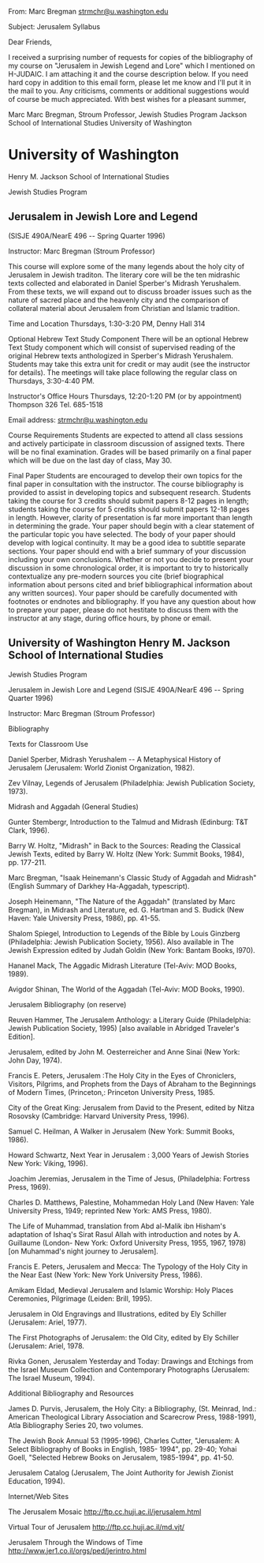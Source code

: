 From: Marc Bregman <strmchr@u.washington.edu>

Subject: Jerusalem Syllabus

Dear Friends,

I received a surprising number of requests for copies of the bibliography of
my course on "Jerusalem in Jewish Legend and Lore" which I mentioned on
H-JUDAIC. I am attaching it and the course description below. If you need hard
copy in addition to this email form, please let me know and I'll put it in the
mail to you. Any criticisms, comments or additional suggestions would of
course be much appreciated. With best wishes for a pleasant summer,

Marc Marc Bregman, Stroum Professor, Jewish Studies Program Jackson School of
International Studies University of Washington

# University of Washington

Henry M. Jackson School of International Studies

Jewish Studies Program

## Jerusalem in Jewish Lore and Legend

(SISJE 490A/NearE 496 -- Spring Quarter 1996)

Instructor: Marc Bregman (Stroum Professor)

This course will explore some of the many legends about the holy city of
Jerusalem in Jewish traditon. The literary core will be the ten midrashic
texts collected and elaborated in Daniel Sperber's Midrash Yerushalem. From
these texts, we will expand out to discuss broader issues such as the nature
of sacred place and the heavenly city and the comparison of collateral
material about Jerusalem from Christian and Islamic tradition.

Time and Location Thursdays, 1:30-3:20 PM, Denny Hall 314

Optional Hebrew Text Study Component There will be an optional Hebrew Text
Study component which will consist of supervised reading of the original
Hebrew texts anthologized in Sperber's Midrash Yerushalem. Students may take
this extra unit for credit or may audit (see the instructor for details). The
meetings will take place following the regular class on Thursdays, 3:30-4:40
PM.

Instructor's Office Hours Thursdays, 12:20-1:20 PM (or by appointment)
Thompson 326 Tel. 685-1518

Email address: strmchr@u.washington.edu

Course Requirements Students are expected to attend all class sessions and
actively participate in classroom discussion of assigned texts. There will be
no final examination. Grades will be based primarily on a final paper which
will be due on the last day of class, May 30.

Final Paper Students are encouraged to develop their own topics for the final
paper in consultation with the instructor. The course bibliography is provided
to assist in developing topics and subsequent research. Students taking the
course for 3 credits should submit papers 8-12 pages in length; students
taking the course for 5 credits should submit papers 12-18 pages in length.
However, clarity of presentation is far more important than length in
determining the grade. Your paper should begin with a clear statement of the
particular topic you have selected. The body of your paper should develop with
logical continuity. It may be a good idea to subtitle separate sections. Your
paper should end with a brief summary of your discussion including your own
conclusions. Whether or not you decide to present your discussion in some
chronological order, it is important to try to historically contextualize any
pre-modern sources you cite (brief biographical information about persons
cited and brief bibliographical information about any written sources). Your
paper should be carefully documented with footnotes or endnotes and
bibliography. If you have any question about how to prepare your paper, please
do not hestitate to discuss them with the instructor at any stage, during
office hours, by phone or email.

## University of Washington Henry M. Jackson School of International Studies
Jewish Studies Program

Jerusalem in Jewish Lore and Legend (SISJE 490A/NearE 496 -- Spring Quarter
1996)

Instructor: Marc Bregman (Stroum Professor)

Bibliography

Texts for Classroom Use

Daniel Sperber, Midrash Yerushalem -- A Metaphysical History of Jerusalem
(Jerusalem: World Zionist Organization, 1982).

Zev Vilnay, Legends of Jerusalem (Philadelphia: Jewish Publication Society,
1973).

Midrash and Aggadah (General Studies)

Gunter Stembergr, Introduction to the Talmud and Midrash (Edinburg: T&T Clark,
1996).

Barry W. Holtz, "Midrash" in Back to the Sources: Reading the Classical Jewish
Texts, edited by Barry W. Holtz (New York: Summit Books, 1984), pp. 177-211.

Marc Bregman, "Isaak Heinemann's Classic Study of Aggadah and Midrash"
(English Summary of Darkhey Ha-Aggadah, typescript).

Joseph Heinemann, "The Nature of the Aggadah" (translated by Marc Bregman), in
Midrash and Literature, ed. G. Hartman and S. Budick (New Haven: Yale
University Press, 1986), pp. 41-55.

Shalom Spiegel, Introduction to Legends of the Bible by Louis Ginzberg
(Philadelphia: Jewish Publication Society, 1956). Also available in The Jewish
Expression edited by Judah Goldin (New York: Bantam Books, l970).

Hananel Mack, The Aggadic Midrash Literature (Tel-Aviv: MOD Books, 1989).

Avigdor Shinan, The World of the Aggadah (Tel-Aviv: MOD Books, 1990).

Jerusalem Bibliography (on reserve)

Reuven Hammer, The Jerusalem Anthology: a Literary Guide (Philadelphia: Jewish
Publication Society, 1995) [also available in Abridged Traveler's Edition].

Jerusalem, edited by John M. Oesterreicher and Anne Sinai (New York: John Day,
1974).

Francis E. Peters, Jerusalem :The Holy City in the Eyes of Chroniclers,
Visitors, Pilgrims, and Prophets from the Days of Abraham to the Beginnings of
Modern Times, (Princeton,: Princeton University Press, 1985.

City of the Great King: Jerusalem from David to the Present, edited by Nitza
Rosovsky (Cambridge: Harvard University Press, 1996).

Samuel C. Heilman, A Walker in Jerusalem (New York: Summit Books, 1986).

Howard Schwartz, Next Year in Jerusalem : 3,000 Years of Jewish Stories New
York: Viking, 1996).

Joachim Jeremias, Jerusalem in the Time of Jesus, (Philadelphia: Fortress
Press, 1969).

Charles D. Matthews, Palestine, Mohammedan Holy Land (New Haven: Yale
University Press, 1949; reprinted New York: AMS Press, 1980).

The Life of Muhammad, translation from Abd al-Malik ibn Hisham's adaptation of
Ishaq's Sirat Rasul Allah with introduction and notes by A. Guillaume (London-
New York: Oxford University Press, 1955, 1967, 1978) [on Muhammad's night
journey to Jerusalem].

Francis E. Peters, Jerusalem and Mecca: The Typology of the Holy City in the
Near East (New York: New York University Press, 1986).

Amikam Eldad, Medieval Jerusalem and Islamic Worship: Holy Places Ceremonies,
Pilgrimage (Leiden: Brill, 1995).

Jerusalem in Old Engravings and Illustrations, edited by Ely Schiller
(Jerusalem: Ariel, 1977).

The First Photographs of Jerusalem: the Old City, edited by Ely Schiller
(Jerusalem: Ariel, 1978.

Rivka Gonen, Jerusalem Yesterday and Today: Drawings and Etchings from the
Israel Museum Collection and Contemporary Photographs (Jerusalem: The Israel
Museum, 1994).

Additional Bibliography and Resources

James D. Purvis, Jerusalem, the Holy City: a Bibliography, (St. Meinrad, Ind.:
American Theological Library Association and Scarecrow Press, 1988-1991), Atla
Bibliography Series 20, two volumes.

The Jewish Book Annual 53 (1995-1996), Charles Cutter, "Jerusalem: A Select
Bibliography of Books in English, 1985- 1994", pp. 29-40; Yohai Goell,
"Selected Hebrew Books on Jerusalem, 1985-1994", pp. 41-50.

Jerusalem Catalog (Jerusalem, The Joint Authority for Jewish Zionist
Education, 1994).

Internet/Web Sites

The Jerusalem Mosaic http://ftp.cc.huji.ac.il/jerusalem.html

Virtual Tour of Jerusalem http://ftp.cc.huji.ac.il/md.vjt/

Jerusalem Through the Windows of Time
http://www.jer1.co.il/orgs/ped/jerintro.html








